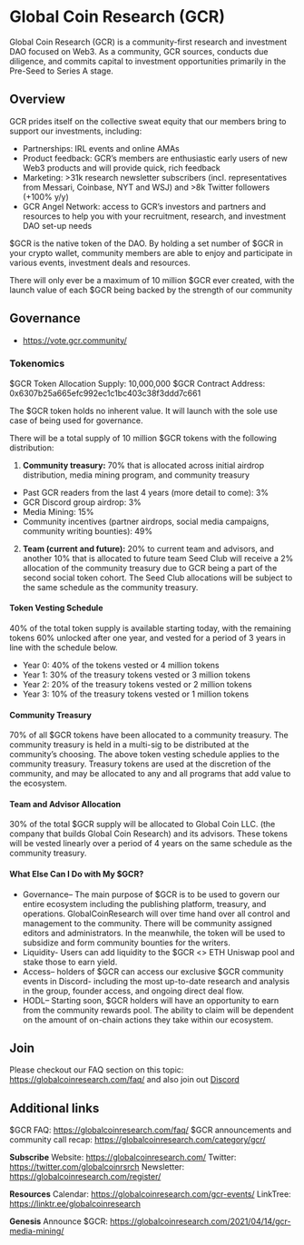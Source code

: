# Global Coin Research (GCR)

Global Coin Research (GCR) is a community-first research and investment DAO focused on Web3. As a community, GCR sources, conducts due diligence, and commits capital to investment opportunities primarily in the Pre-Seed to Series A stage.

## Overview
GCR prides itself on the collective sweat equity that our members bring to support our investments, including:

- Partnerships: IRL events and online AMAs
- Product feedback: GCR’s members are enthusiastic early users of new Web3 products and will provide quick, rich feedback
- Marketing: >31k research newsletter subscribers (incl. representatives from Messari, Coinbase, NYT and WSJ) and >8k Twitter followers (+100% y/y)
- GCR Angel Network: access to GCR’s investors and partners and resources to help you with your recruitment, research, and investment DAO set-up needs

$GCR is the native token of the DAO. By holding a set number of $GCR in your crypto wallet, community members are able to enjoy and participate in various events, investment deals and resources.

There will only ever be a maximum of 10 million $GCR ever created, with the launch value of each $GCR being backed by the strength of our community

## Governance
- https://vote.gcr.community/

### Tokenomics

$GCR Token Allocation
Supply: 10,000,000 $GCR
Contract Address: 0x6307b25a665efc992ec1c1bc403c38f3ddd7c661

The $GCR token holds no inherent value. It will launch with the sole use case of being used for governance.

There will be a total supply of 10 million $GCR tokens with the following distribution:

1. **Community treasury:** 70% that is allocated across initial airdrop distribution, media mining program, and community treasury
* Past GCR readers from the last 4 years (more detail to come): 3%
* GCR Discord group airdrop: 3%
* Media Mining: 15%
* Community incentives (partner airdrops, social media campaigns, community writing bounties): 49%
2. **Team (current and future):** 20% to current team and advisors, and another 10% that is allocated to future team
Seed Club will receive a 2% allocation of the community treasury due to GCR being a part of the second social token cohort. The Seed Club allocations will be subject to the same schedule as the community treasury.

#### Token Vesting Schedule
40% of the total token supply is available starting today, with the remaining tokens 60% unlocked after one year, and vested for a period of 3 years in line with the schedule below.

* Year 0: 40% of the tokens vested or 4 million tokens
* Year 1: 30% of the treasury tokens vested or 3 million tokens
* Year 2: 20% of the treasury tokens vested or 2 million tokens
* Year 3: 10% of the treasury tokens vested or 1 million tokens
#### Community Treasury

70% of all $GCR tokens have been allocated to a community treasury. The community treasury is held in a multi-sig to be distributed at the community’s choosing. The above token vesting schedule applies to the community treasury. Treasury tokens are used at the discretion of the community, and may be allocated to any and all programs that add value to the ecosystem.

#### Team and Advisor Allocation
30% of the total $GCR supply will be allocated to Global Coin LLC. (the company that builds Global Coin Research) and its advisors. These tokens will be vested linearly over a period of 4 years on the same schedule as the community treasury.

#### What Else Can I Do with My $GCR?
* Governance– The main purpose of $GCR is to be used to govern our entire ecosystem including the publishing platform, treasury, and operations. GlobalCoinResearch will over time hand over all control and management to the community. There will be community assigned editors and administrators. In the meanwhile, the token will be used to subsidize and form community bounties for the writers.
* Liquidity- Users can add liquidity to the $GCR <> ETH Uniswap pool and stake those to earn yield.
* Access– holders of $GCR can access our exclusive $GCR community events in Discord- including the most up-to-date research and analysis in the group, founder access, and ongoing direct deal flow.
* HODL– Starting soon, $GCR holders will have an opportunity to earn from the community rewards pool. The ability to claim will be dependent on the amount of on-chain actions they take within our ecosystem.

## Join

Please checkout our FAQ section on this topic:
https://globalcoinresearch.com/faq/ and also join out [Discord](https://gcr.community)

## Additional links

$GCR FAQ: https://globalcoinresearch.com/faq/
$GCR announcements and community call recap: https://globalcoinresearch.com/category/gcr/

**Subscribe** 
Website: https://globalcoinresearch.com/
Twitter: https://twitter.com/globalcoinrsrch
Newsletter: https://globalcoinresearch.com/register/

**Resources**
Calendar: https://globalcoinresearch.com/gcr-events/
LinkTree: https://linktr.ee/globalcoinresearch

**Genesis**
Announce $GCR: https://globalcoinresearch.com/2021/04/14/gcr-media-mining/

